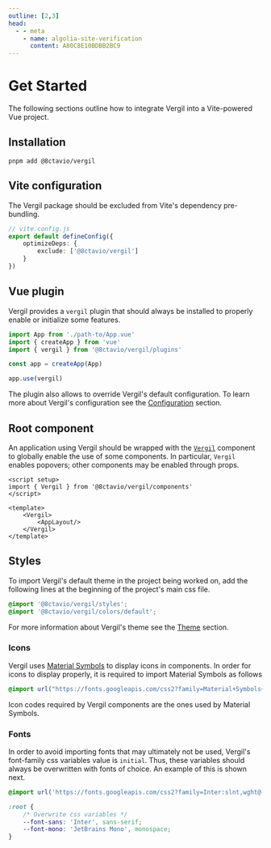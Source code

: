 ```yaml
---
outline: [2,3]
head:
  - - meta
    - name: algolia-site-verification
      content: A80C8E10BDBB2BC9
---
```


# Get Started

The following sections outline how to integrate Vergil into a Vite-powered Vue project.

## Installation

```shell
pnpm add @8ctavio/vergil
```

## Vite configuration

The Vergil package should be excluded from Vite's dependency pre-bundling.

```ts
// vite.config.js
export default defineConfig({
    optimizeDeps: {
        exclude: ['@8ctavio/vergil']
    }
})
```

## Vue plugin

Vergil provides a `vergil` plugin that should always be installed to properly enable or initialize some features. 

```js {3,7}
import App from './path-to/App.vue'
import { createApp } from 'vue'
import { vergil } from '@8ctavio/vergil/plugins'

const app = createApp(App)

app.use(vergil)
```

The plugin also allows to override Vergil's default configuration. To learn more about Vergil's configuration see the [Configuration](/configuration.md) section.

## Root component

An application using Vergil should be wrapped with the [`Vergil`](/components/vergil) component to globally enable the use of some components. In particular, `Vergil` enables popovers; other components may be enabled through props.

```vue
<script setup>
import { Vergil } from '@8ctavio/vergil/components'
</script>

<template>
    <Vergil>
        <AppLayout/>
    </Vergil>
</template>
```

## Styles

To import Vergil's default theme in the project being worked on, add the following lines at the beginning of the project's main css file.

```css
@import '@8ctavio/vergil/styles';
@import '@8ctavio/vergil/colors/default';
```

For more information about Vergil's theme see the [Theme](/theme.md) section.

### Icons

Vergil uses [Material Symbols](https://fonts.google.com/icons?icon.style=Rounded&icon.set=Material+Symbols) to display icons in components. In order for icons to display properly, it is required to import Material Symbols as follows

```css
@import url("https://fonts.googleapis.com/css2?family=Material+Symbols+Rounded:FILL@1");
```

Icon codes required by Vergil components are the ones used by Material Symbols.

### Fonts

In order to avoid importing fonts that may ultimately not be used, Vergil's font-family css variables value is `initial`. Thus, these variables should always be overwritten with fonts of choice. An example of this is shown next.

```css
@import url('https://fonts.googleapis.com/css2?family=Inter:slnt,wght@-10..0,100..900&family=JetBrains+Mono:ital,wght@0,100..800;1,100..800&display=swap');

:root {
    /* Overwrite css variables */
    --font-sans: 'Inter', sans-serif;
    --font-mono: 'JetBrains Mono', monospace;
}
```